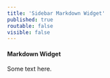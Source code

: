 ```yaml
---
title: 'Sidebar Markdown Widget'
published: true
routable: false
visible: false
---
```


#### Markdown Widget

Some text here.
